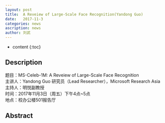 ```yaml
---
layout: post
title:  A Reveiew of Large-Scale Face Recognition(Yandong Guo)
date:   2017-11-3 
categories: news
ascription: news
author: 刘武
---
```

* content
{:toc}
## Description
题目：MS-Celeb-1M: A Reveiew of Large-Scale Face Recognition  
主讲人：Yandong Guo 研究员（Lead Researcher），Microsoft Research Asia  
主持人：明悦副教授  
时间：2017年11月3日（周五）下午4点~5点  
地点：校办公楼501报告厅  





## Abstract



